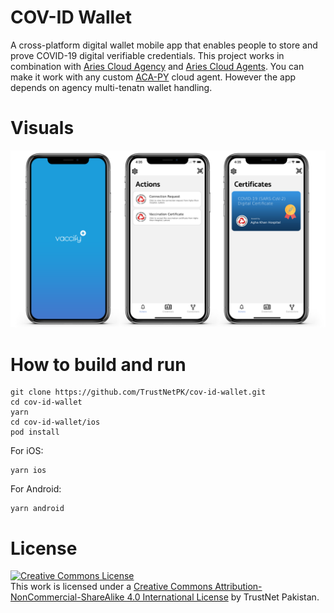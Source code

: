 # COV-ID Wallet
A cross-platform digital wallet mobile app that enables people to store and prove COVID-19 digital verifiable credentials. This project works in combination with [Aries Cloud Agency](https://github.com/TrustNetPK/aries-cloudagency-python) and [Aries Cloud Agents](https://github.com/TrustNetPK/cov-id-cloud-agent). You can make it work with any custom [ACA-PY](https://github.com/hyperledger/aries-cloudagent-python) cloud agent. However the app depends on agency multi-tenatn wallet handling.

# Visuals
![app screenshots](visuals.png)

# How to build and run
```
git clone https://github.com/TrustNetPK/cov-id-wallet.git
cd cov-id-wallet
yarn
cd cov-id-wallet/ios
pod install
```
For iOS:
```
yarn ios
```
For Android:
```
yarn android
```

# License 
<a rel="license" href="http://creativecommons.org/licenses/by-nc-sa/4.0/"><img alt="Creative Commons License" style="border-width:0" src="https://i.creativecommons.org/l/by-nc-sa/4.0/88x31.png" /></a><br />This work is licensed under a <a rel="license" href="http://creativecommons.org/licenses/by-nc-sa/4.0/">Creative Commons Attribution-NonCommercial-ShareAlike 4.0 International License</a> by TrustNet Pakistan.
